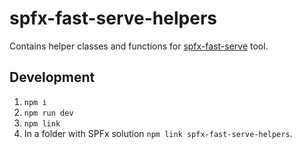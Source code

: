 # spfx-fast-serve-helpers

Contains helper classes and functions for [spfx-fast-serve](https://github.com/s-KaiNet/spfx-fast-serve) tool.

## Development

1. `npm i`
2. `npm run dev`
3. `npm link`
4. In a folder with SPFx solution `npm link spfx-fast-serve-helpers`.
